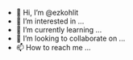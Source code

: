 - 👋 Hi, I’m @ezkohlit
- 👀 I’m interested in ...
- 🌱 I’m currently learning ...
- 💞️ I’m looking to collaborate on ...
- 📫 How to reach me ...

<!---
ezkohlit/ezkohlit is a ✨ special ✨ repository because its `README.md` (this file) appears on your GitHub profile.
You can click the Preview link to take a look at your changes.
--->
